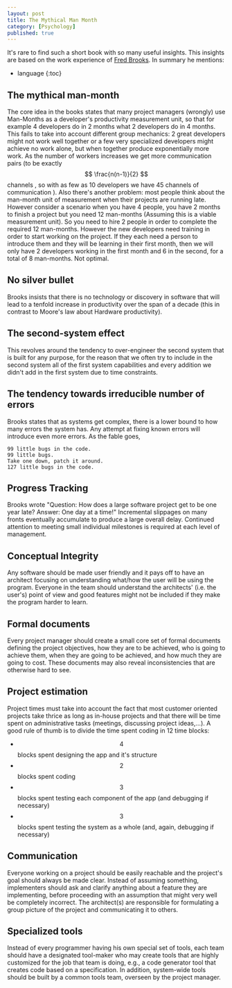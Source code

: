 ```yaml
---
layout: post
title: The Mythical Man Month
category: [Psychology]
published: true
---
```


It's rare to find such a short book with so many useful insights. This insights are based on the work experience of [Fred Brooks](https://en.wikipedia.org/wiki/Fred_Brooks). In summary he mentions:

* language
{:toc}

## The mythical man-month

The core idea in the books states that many project managers (wrongly) use Man-Months as a developer's productivity measurement unit, so that for example 4 developers do in 2 months what 2 developers do in 4 months.
This fails to take into account different group mechanics: 2 great developers might not work well together or a few very specialized developers might achieve no work alone, but when together produce exponentially more work. As the number of workers increases we get more communication pairs (to be exactly $$ \frac{n(n-1)}{2} $$ channels , so with as few as 10 developers we have 45 channels of communication ).
Also there's another problem: most people think about the man-month unit of measurement when their projects are running late. However consider a scenario when you have 4 people, you have 2 months to finish a project but you need 12 man-months (Assuming this is a viable measurement unit). So you need to hire 2 people in order to complete the required 12 man-months. However the new developers need training in order to start working on the project. If they each need a person to introduce them and they will be learning in their first month, then we will only have 2 developers working in the first month and 6 in the second, for a total of 8 man-months. Not optimal.

## No silver bullet

Brooks insists that there is no technology or discovery in software that will lead to a tenfold increase in productivity over the span of a decade (this in contrast to Moore's law about Hardware productivity).

<!--excerpt ends here-->

## The second-system effect

This revolves around the tendency to over-engineer the second system that is built for any purpose, for the reason that we often try to include in the second system all of the first system capabilities and every addition we didn't add in the first system due to time constraints.

## The tendency towards irreducible number of errors

Brooks states that as systems get complex, there is a lower bound to how many errors the system has. Any attempt at fixing known errors will introduce even more errors. As the fable goes,

    99 little bugs in the code.
    99 little bugs.
    Take one down, patch it around.
    127 little bugs in the code.

## Progress Tracking

Brooks wrote "Question: How does a large software project get to be one year late? Answer: One day at a time!" Incremental slippages on many fronts eventually accumulate to produce a large overall delay. Continued attention to meeting small individual milestones is required at each level of management.

## Conceptual Integrity

Any software should be made user friendly and it pays off to have an architect focusing on understanding what/how the user will be using the program. Everyone in the team should understand the architects' (i.e. the user's) point of view and good features might not be included if they make the program harder to learn.

## Formal documents

Every project manager should create a small core set of formal documents defining the project objectives, how they are to be achieved, who is going to achieve them, when they are going to be achieved, and how much they are going to cost. These documents may also reveal inconsistencies that are otherwise hard to see.

## Project estimation

Project times must take into account the fact that most customer oriented projects take thrice as long as in-house projects and that there will be time spent on administrative tasks (meetings, discussing project ideas,...). A good rule of thumb is to divide the time spent coding in 12 time blocks:
- $$ 4 $$ blocks spent designing the app and it's structure 
- $$ 2 $$ blocks spent coding
- $$ 3 $$ blocks spent testing each component of the app (and debugging if necessary)
- $$ 3 $$ blocks spent testing the system as a whole (and, again, debugging if necessary)

## Communication

Everyone working on a project should be easily reachable and the project's goal should always be made clear. Instead of assuming something, implementers should ask and clarify anything about a feature they are implementing, before proceeding with an assumption that might very well be completely incorrect. The architect(s) are responsible for formulating a group picture of the project and communicating it to others.

## Specialized tools

Instead of every programmer having his own special set of tools, each team should have a designated tool-maker who may create tools that are highly customized for the job that team is doing, e.g., a code generator tool that creates code based on a specification. In addition, system-wide tools should be built by a common tools team, overseen by the project manager.